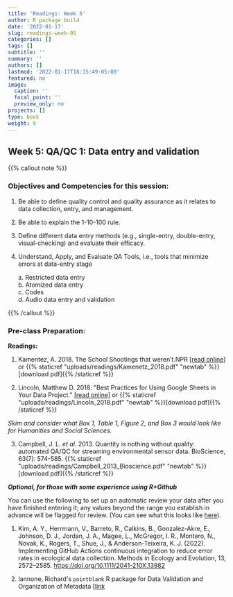 ```yaml
---
title: 'Readings: Week 5'
author: R package build
date: '2022-01-17'
slug: readings-week-05
categories: []
tags: []
subtitle: ''
summary: ''
authors: []
lastmod: '2022-01-17T18:15:49-05:00'
featured: no
image:
  caption: ''
  focal_point: ''
  preview_only: no
projects: []
type: book
weight: 9
---
```



## Week 5: QA/QC 1: Data entry and validation
{{% callout note %}}
### Objectives and Competencies for this session:   


1. Be able to define quality control and quality assurance as it relates to data collection, entry, and management.
1. Be able to explain the 1-10-100 rule.
1. Define different data entry methods (e.g., single-entry, double-entry, visual-checking) and evaluate their efficacy.
1. Understand, Apply, and Evaluate QA Tools, i.e., tools that minimize errors at data-entry stage   

    a. Restricted data entry  
    b. Atomized data entry   
    c. Codes   
    d. Audio data entry and validation     
    
{{% /callout %}}  

### Pre-class Preparation:
        
**Readings:**

1.  Kamentez, A. 2018. The School Shootings that weren’t.NPR  [[read online]](http://tinyurl.com/y77p3o36) or {{% staticref "uploads/readings/Kamenetz_2018.pdf" "newtab" %}}[download pdf]{{% /staticref %}}

2.  Lincoln, Matthew D. 2018. "Best Practices for Using Google Sheets in Your Data Project."  [[read online]](https://matthewlincoln.net/2018/03/26/best-practices-for-using-google-sheets-in-your-data-project.html) or {{% staticref "uploads/readings/Lincoln_2018.pdf" "newtab" %}}[download pdf]{{% /staticref %}}

_Skim and consider what Box 1, Table 1, Figure 2, and Box 3 would look like for Humanities and Social Sciences._

3. Campbell, J. L. _et al._ 2013. Quantity is nothing without quality: automated QA/QC for streaming environmental sensor data. BioScience, 63(7): 574-585. {{% staticref "uploads/readings/Campbell_2013_Bioscience.pdf" "newtab" %}}[download pdf]{{% /staticref %}}


***Optional, for those with some experience using R+Github***

You can use the following to set up an automatic review your data after you have finished entering it; any values beyond the range you establish in advance will be flagged for review. (You can see what this looks like [here](https://brunalab.github.io/HeliconiaSurveys/survey_validation/survey_validation.html)).

1. Kim, A. Y., Herrmann, V., Barreto, R., Calkins, B., Gonzalez-Akre, E., Johnson, D. J., Jordan, J. A., Magee, L., McGregor, I. R., Montero, N., Novak, K., Rogers, T., Shue, J., & Anderson-Teixeira, K. J. (2022). Implementing GitHub Actions continuous integration to reduce error rates in ecological data collection. Methods in Ecology and Evolution, 13, 2572–2585. https://doi.org/10.1111/2041-210X.13982

2. Iannone, Richard's `pointblank` R package for Data Validation and Organization of Metadata [[link](https://rstudio.github.io/pointblank/)




<!--- **Videos:** 

  * Intro to QA/QC (Links to an external site.)
  * QA/QC: During data entry (Links to an external site.)
  * QA/QC: After data entry --->